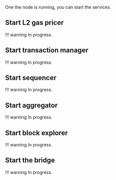 One the node is running, you can start the services.

<!-- Copy the following file: https://github.com/0xPolygonHermez/zkevm-node/blob/c3dddf79b228c8f190c8cad71807a56599d6ef18/test/docker-compose.yml-->

## Start L2 gas pricer

!!! warning
    In progress.

## Start transaction manager

!!! warning
    In progress.

## Start sequencer

!!! warning
    In progress.

## Start aggregator

!!! warning
    In progress.

## Start block explorer

!!! warning
    In progress.

## Start the bridge

!!! warning
    In progress.